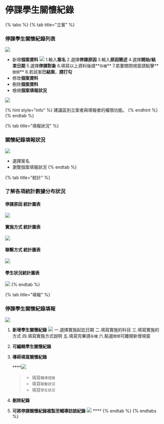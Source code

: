 # 停課學生關懷紀錄

{% tabs %}
{% tab title="立案" %}
### 停課學生關懷紀錄列表

![](../.gitbook/assets/ting-ke-xue-sheng-guan-huai-li-an-1.png)

* 新增**個案資料**   ![](../.gitbook/assets/ting-ke-xue-sheng-guan-huai-li-an-2.png)  1.輸入**案名** 2.選擇**停課原因** 3.輸入**原因簡述** 4.選擇**開始/結束日期** 5.選擇**停課對象** 6.填寫以上資料後請**`存檔`** 7.若要關閉視窗請點擊**`關閉`** 8.若該案**已結案**，**請打勾** 
* 修改**個案資料**
* 刪除**個案資料**
* 檢視**個案填報狀況**  

![](../.gitbook/assets/ting-ke-xue-sheng-guan-huai-li-an-3.png)

{% hint style="info" %}
建議區別立案者與填報者的權限功能。
{% endhint %}
{% endtab %}

{% tab title="填報狀況" %}
### **關懷紀錄填報狀況**

![](../.gitbook/assets/ting-ke-guan-huai-tian-bao-zhuang-kuang-1.png)

* 選擇案名
* 瀏覽個案填報狀況
{% endtab %}

{% tab title="統計" %}
### 了解各項統計數據分布狀況

#### 停課原因 統計圖表

![](../.gitbook/assets/ting-ke-xue-sheng-guan-huai-ting-ke-yuan-yin-tong-ji.png)

#### 實施方式 統計圖表

![](../.gitbook/assets/ting-ke-xue-sheng-guan-huai-shi-shi-fang-shi-tong-ji.png)

#### 聯繫方式 統計圖表

![](../.gitbook/assets/ting-ke-xue-sheng-guan-huai-lian-xi-fang-shi-tong-ji.png)

#### 學生狀況統計圖表

![](../.gitbook/assets/ting-ke-xue-sheng-guan-huai-xue-sheng-zhuang-kuang-tong-ji.png)
{% endtab %}

{% tab title="填報" %}
### 停課學生關懷紀錄填報

![](../.gitbook/assets/ting-ke-xue-sheng-guan-huai-ji-lu-tian-bao-1.png)

1. **新增學生關懷紀錄**  ![](../.gitbook/assets/ting-ke-xue-sheng-guan-huai-ji-lu-tian-bao-2.png)  一.選擇實施起訖日期 二.填寫實施的科目 三.填寫實施的方式 四.填寫實施方式說明 五.填寫完畢請`存檔` 六.點選`關閉`可離開新增視窗 
2. **可編輯學生關懷紀錄** 
3. **導師填寫關懷紀錄**  


    ****![](../.gitbook/assets/ting-ke-xue-sheng-guan-huai-ji-lu-tian-bao-3.png) 

   > * 填寫`輔導措施`
   > * 填寫`聯繫狀況`
   > * 填寫`學生狀況`

4. **刪除紀錄**
5. **可將停課關懷紀錄複製至輔導訪談紀錄** ![](../.gitbook/assets/ting-ke-xue-sheng-guan-huai-ji-lu-tian-bao-4.png)  ****
{% endtab %}
{% endtabs %}





